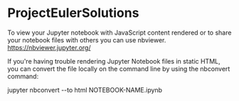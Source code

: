 # ProjectEulerSolutions

To view your Jupyter notebook with JavaScript content rendered or to share your notebook files with others you can use nbviewer. https://nbviewer.jupyter.org/

If you're having trouble rendering Jupyter Notebook files in static HTML, you can convert the file locally on the command line by using the nbconvert command:

jupyter nbconvert --to html NOTEBOOK-NAME.ipynb